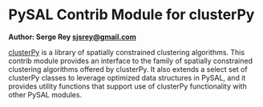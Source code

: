 # PySAL Contrib Module for clusterPy

**Author: Serge Rey <sjsrey@gmail.com>**


[clusterPy][cp] is a library of spatially constrained clustering algorithms.  This contrib module provides an interface to the family of spatially constrained clustering algorithms offered by clusterPy. It also extends a select set of clusterPy classes to leverage optimized data structures in PySAL, and it provides utility functions that support use of clusterPy functionality with other PySAL modules.



[cp]: http://www.rise-group.org/risem/clusterpy/
